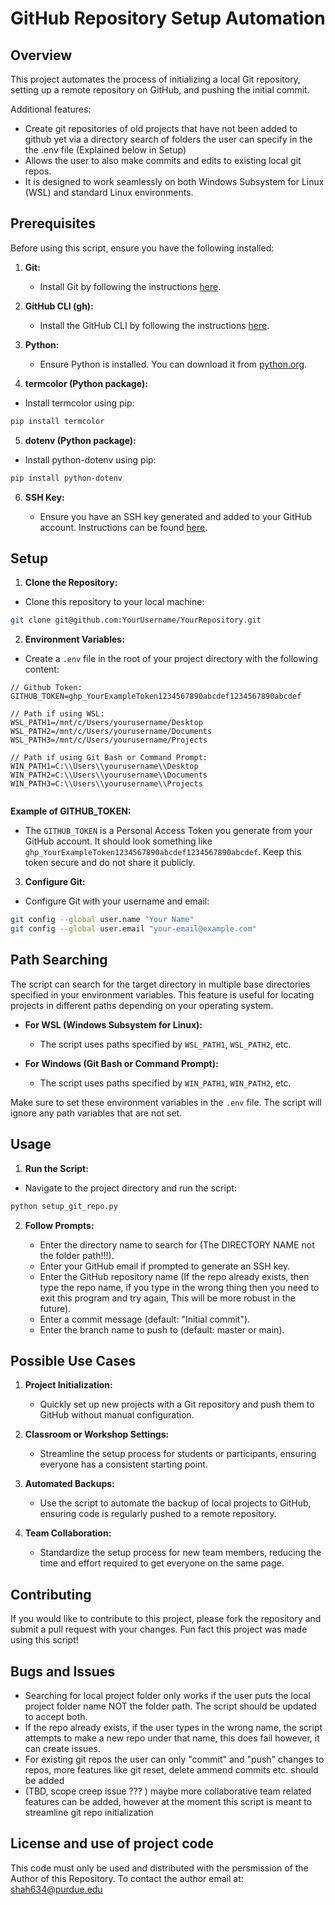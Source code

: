 # GitHub Repository Setup Automation

## Overview

This project automates the process of initializing a local Git repository, setting up a remote repository on GitHub, and pushing the initial commit.

Additional features:

- Create git repositories of old projects that have not been added to github yet via a directory search of folders the user can specify in the the .env file (Explained below in Setup)
- Allows the user to also make commits and edits to existing local git repos.
- It is designed to work seamlessly on both Windows Subsystem for Linux (WSL) and standard Linux environments.

## Prerequisites

Before using this script, ensure you have the following installed:

1. **Git:**

   - Install Git by following the instructions [here](https://git-scm.com/book/en/v2/Getting-Started-Installing-Git).

2. **GitHub CLI (gh):**

   - Install the GitHub CLI by following the instructions [here](https://docs.github.com/en/github-cli/github-cli/quickstart).

3. **Python:**

   - Ensure Python is installed. You can download it from [python.org](https://www.python.org/downloads/).

4. **termcolor (Python package):**

- Install termcolor using pip:

```bash {"id":"01J554C48QHGR2MSPNECEK83NE"}
pip install termcolor

```

5. **dotenv (Python package):**

- Install python-dotenv using pip:

```bash {"id":"01J554C48REGK8X2YC9BGDCH5A"}
pip install python-dotenv

```

6. **SSH Key:**

   - Ensure you have an SSH key generated and added to your GitHub account. Instructions can be found [here](https://docs.github.com/en/github/authenticating-to-github/connecting-to-github-with-ssh).

## Setup

1. **Clone the Repository:**

- Clone this repository to your local machine:

```bash {"id":"01J554C48REGK8X2YC9C33FKDJ"}
git clone git@github.com:YourUsername/YourRepository.git


```

2. **Environment Variables:**

- Create a `.env` file in the root of your project directory with the following content:

```dotenv {"id":"01J554C48REGK8X2YC9G2QW69A"}
// Github Token:
GITHUB_TOKEN=ghp_YourExampleToken1234567890abcdef1234567890abcdef

// Path if using WSL:
WSL_PATH1=/mnt/c/Users/yourusername/Desktop
WSL_PATH2=/mnt/c/Users/yourusername/Documents
WSL_PATH3=/mnt/c/Users/yourusername/Projects

// Path if using Git Bash or Command Prompt:
WIN_PATH1=C:\\Users\\yourusername\\Desktop
WIN_PATH2=C:\\Users\\yourusername\\Documents
WIN_PATH3=C:\\Users\\yourusername\\Projects


```

__Example of GITHUB_TOKEN:__

- The `GITHUB_TOKEN` is a Personal Access Token you generate from your GitHub account. It should look something like `ghp_YourExampleToken1234567890abcdef1234567890abcdef`. Keep this token secure and do not share it publicly.

3. **Configure Git:**

- Configure Git with your username and email:

```bash {"id":"01J554C48REGK8X2YC9JXH31WA"}
git config --global user.name "Your Name"
git config --global user.email "your-email@example.com"


```

## Path Searching

The script can search for the target directory in multiple base directories specified in your environment variables. This feature is useful for locating projects in different paths depending on your operating system.

- **For WSL (Windows Subsystem for Linux):**

   - The script uses paths specified by `WSL_PATH1`, `WSL_PATH2`, etc.

- **For Windows (Git Bash or Command Prompt):**

   - The script uses paths specified by `WIN_PATH1`, `WIN_PATH2`, etc.

Make sure to set these environment variables in the `.env` file. The script will ignore any path variables that are not set.

## Usage

1. **Run the Script:**

- Navigate to the project directory and run the script:

```bash {"id":"01J554C48REGK8X2YC9KQ4PFD4"}
python setup_git_repo.py

```

2. **Follow Prompts:**

   - Enter the directory name to search for (The DIRECTORY NAME not the folder path!!!).
   - Enter your GitHub email if prompted to generate an SSH key.
   - Enter the GitHub repository name (If the repo already exists, then type the repo name, if you type in the wrong thing then you need to exit this program and try again, This will be more robust in the future).
   - Enter a commit message (default: "Initial commit").
   - Enter the branch name to push to (default: master or main).

## Possible Use Cases

1. **Project Initialization:**

   - Quickly set up new projects with a Git repository and push them to GitHub without manual configuration.

2. **Classroom or Workshop Settings:**

   - Streamline the setup process for students or participants, ensuring everyone has a consistent starting point.

3. **Automated Backups:**

   - Use the script to automate the backup of local projects to GitHub, ensuring code is regularly pushed to a remote repository.

4. **Team Collaboration:**

   - Standardize the setup process for new team members, reducing the time and effort required to get everyone on the same page.

## Contributing

If you would like to contribute to this project, please fork the repository and submit a pull request with your changes. Fun fact this project was made using this script!

## Bugs and Issues

- Searching for local project folder only works if the user puts the local project folder name NOT the folder path. The script should be updated to accept both.
- If the repo already exists, if the user types in the wrong name, the script attempts to make a new repo under that name, this does fail however, it can create issues.
- For existing git repos the user can only "commit" and "push" changes to repos, more features like git reset, delete ammend commits etc. should be added
- (TBD, scope creep issue ??? ) maybe more collaborative team related features can be added, however at the moment this script is meant to streamline git repo initialization

## License and use of project code

This code must only be used and distributed with the persmission of the Author of this Repository. To contact the author email at: shah634@purdue.edu
